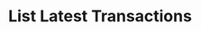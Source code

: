 ---
title: List Latest Transactions
excerpt: Retrieve a paginated, filtered list of Latest Transactions
api:
  file: swagger.json
  operationId: post_api-v2-transactions-latest
hidden: false
---